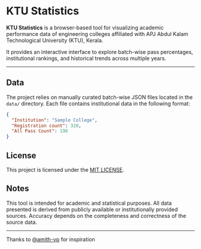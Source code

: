 # KTU Statistics

**KTU Statistics** is a browser-based tool for visualizing academic performance data of engineering colleges affiliated with APJ Abdul Kalam Technological University (KTU), Kerala.

It provides an interactive interface to explore batch-wise pass percentages, institutional rankings, and historical trends across multiple years.

---

## Data

The project relies on manually curated batch-wise JSON files located in the `data/` directory. Each file contains institutional data in the following format:

```json
{
  "Institution": "Sample College",
  "Registration count": 320,
  "All Pass Count": 198
}
```

## License
This project is licensed under the [MIT LICENSE](LICENSE).

## Notes
This tool is intended for academic and statistical purposes. All data presented is derived from publicly available or institutionally provided sources. Accuracy depends on the completeness and correctness of the source data.

---

Thanks to [@amith-vp](https://github.com/amith-vp) for inspiration 
